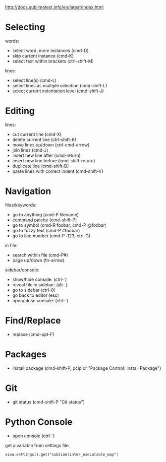 http://docs.sublimetext.info/en/latest/index.html


# Selecting

words:

* select word, more instances (cmd-D)
* skip current instance (cmd-K)
* select text within brackets (ctrl-shift-M)

lines:

* select line(s) (cmd-L)
* select lines as multiple selection (cmd-shift-L)
* select current indentation level (cmd-shift-J)


# Editing

lines:

* cut current line (cmd-X)
* delete current line (ctrl-shift-K)
* move lines up/down (ctrl-cmd-arrow)
* join lines (cmd-J)
* insert new line after (cmd-return)
* insert new line before (cmd-shift-return)
* duplicate line (cmd-shift-D)
* paste lines with correct indent (cmd-shift-V)


# Navigation

files/keywords:

* go to anything (cmd-P filename)
* command palette (cmd-shift-P)
* go to symbol (cmd-R foobar, cmd-P @foobar)
* go to fuzzy text (cmd-P #foobar)
* go to line number (cmd-P :123, ctrl-G)

in file:

* search within file (cmd-P#)
* page up/down (fn-arrow)

sidebar/console:

* show/hide console: (ctrl-`)
* reveal file in sidebar: (alt-.)
* go to sidebar (ctrl-0)
* go back to editor (esc)
* open/close console: (ctrl-`)

# Find/Replace

* replace (cmd-opt-F)

# Packages

* install package (cmd-shift-P, pcip or "Package Control: Install Package")


# Git

* git status (cmd-shift-P "Git status")


# Python Console

* open console (ctrl-`)

get a variable from settings file

    view.settings().get("sublimelinter_executable_map")

